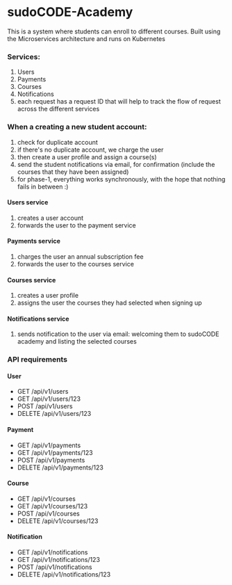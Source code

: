 # sudoCODE-Academy
This is a system  where students can enroll to different courses. Built using the Microservices architecture and runs on Kubernetes

### Services:
 1. Users
 2. Payments
 3. Courses
 4. Notifications
 5. each request has a request ID that will help to track the flow of request across the different services

### When a creating a new student account:
1. check for duplicate account
2. if there's no duplicate account, we charge the user
3. then create a user profile and assign a course(s)
4. send the student notifications via email, for confirmation (include the courses that they have been assigned)
5. for phase-1, everything works synchronously, with the hope that nothing fails in between :)

#### Users service
1. creates a user account
2. forwards the user to the payment service

#### Payments service
1. charges the user an annual subscription fee
2. forwards the user to the courses service

#### Courses service
1. creates a user profile
2. assigns the user the courses they had selected when signing up

#### Notifications service
1. sends notification to the user via email: welcoming them to sudoCODE academy and listing the selected courses

### API requirements
#### User
- GET /api/v1/users
- GET /api/v1/users/123
- POST /api/v1/users
- DELETE /api/v1/users/123

#### Payment
- GET /api/v1/payments
- GET /api/v1/payments/123
- POST /api/v1/payments
- DELETE /api/v1/payments/123

#### Course
- GET /api/v1/courses
- GET /api/v1/courses/123
- POST /api/v1/courses
- DELETE /api/v1/courses/123

#### Notification
- GET /api/v1/notifications
- GET /api/v1/notifications/123
- POST /api/v1/notifications
- DELETE /api/v1/notifications/123
